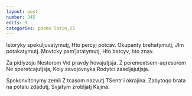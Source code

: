 ```yaml
---
layout: post
number: 345
edits: 9
categories: poems latin_25
---
```


Istoryky spekuljuvatymutj,
Hto percyj potcav.
Okupanty brehatymutj,
JIm potakatymutj.
Movtcky pam’jatatymutj,
Hto batcyv, hto znav.

Za pidlyzoju Nestorom
Vid pravdy hovajutjsja.
Z peremoxtsem-aqresorom 
Ne speretcajutjsja,
Koly zavojovnyka
Rodytci zaseljajutjsja.

Spokonvitcnymy zemli
Z tcasom nazvutj 
TSentr i okrajina.
Zabytoqo brata na potalu zdadutj,
Svjatym zrobljatj Kajina.
